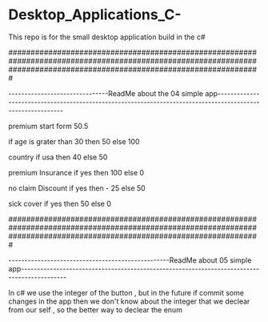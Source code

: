 # Desktop_Applications_C-
This repo is for the small desktop application build in the c#





#########################################################################################################################################################################

-------------------------------ReadMe about the 04 simple app------------------------------------------------------------------------------------------------------------

premium start form 50.5

if age is grater than 30 then 50 else 100

country if usa then 40 else 50

premium Insurance if yes then 100 else 0

no claim Discount if yes then - 25 else 50

sick cover if yes then 50 else 0

#########################################################################################################################################################################

--------------------------------------------------ReadMe about 05 simple app--------------------------------------------------------------------------------------------

In c# we use the integer of the button , but in the future if commit some changes in the app then we don't know about the integer that we declear from our self , so the better way to declear the enum 
